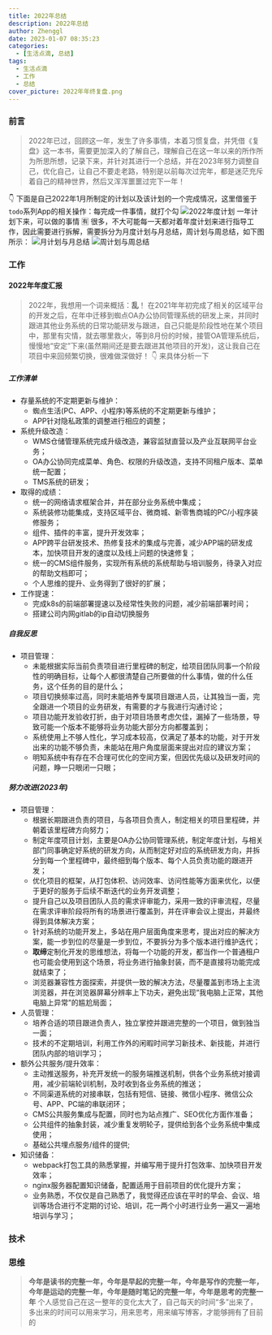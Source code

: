 ```yaml
---
title: 2022年总结
description: 2022年总结
author: Zhenggl
date: 2023-01-07 08:35:23
categories:
  - [生活点滴, 总结]
tags:
  - 生活点滴
  - 工作
  - 总结
cover_picture: 2022年年终复盘.png
---
```


### 前言
> 2022年已过，回顾这一年，发生了许多事情，本着习惯复盘，并凭借《复盘》这一本书，需要更加深入的了解自己，理解自己在这一年以来的所作所为所思所想，记录下来，并针对其进行一个总结，并在2023年努力调整自己，优化自己，让自己不要走老路，特别是以前每次过完年，都是迷茫充斥着自己的精神世界，然后又浑浑噩噩过完下一年！

:point_down: 下面是自己2022年1月所制定的计划以及该计划的一个完成情况，这里借鉴于`todo`系列App的相关操作：每完成一件事情，就打个勾
![2022年度计划](2022年度计划.png)
一年计划下来，可以做的事情 :u6709: 很多，不大可能每一天都对着年度计划来进行指导工作，因此需要进行拆解，需要拆分为月度计划与月总结，周计划与周总结，如下图所示：
![月计划与月总结](月计划与月总结.png)
![周计划与周总结](周计划与周总结.png)

### 工作

#### 2022年年度汇报
> 2022年，我想用一个词来概括：**乱**！
> 在2021年年初完成了相关的区域平台的开发之后，在年中迁移到蜘点OA办公协同管理系统的研发上来，并同时跟进其他业务系统的日常功能研发与跟进，自己只能是阶段性地在某个项目中，那里有灾情，就去哪里救火，等到8月份的时候，接管OA管理系统后，慢慢地“安定”下来(虽然期间还是要去跟进其他项目的开发)，这让我自己在项目中来回频繁切换，很难做深做好！ :point_down: 来具体分析一下

##### 工作清单
+ 存量系统的不定期更新与维护：
  - 蜘点生活(PC、APP、小程序)等系统的不定期更新与维护；
  - APP针对隐私政策的调整进行相应的调整；
+ 系统升级改造：
  - WMS仓储管理系统完成升级改造，兼容监狱直营以及产业互联网平台业务；
  - OA办公协同完成菜单、角色、权限的升级改造，支持不同租户版本、菜单统一配置；
  - TMS系统的研发；
+ 取得的成绩：
  - 统一的网络请求框架合并，并在部分业务系统中集成；
  - 系统装修功能集成，支持区域平台、微商城、新零售商城的PC/小程序装修服务；
  - 组件、插件的丰富，提升开发效率；
  - APP跨平台研发技术、热修复技术的集成与完善，减少APP端的研发成本，加快项目开发的速度以及线上问题的快速修复；
  - 统一的CMS组件服务，实现所有系统的系统帮助与培训服务，待录入对应的帮助文档即可；
  - 个人思维的提升、业务得到了很好的扩展；
+ 工作提速：
  - 完成k8s的前端部署提速以及经常性失败的问题，减少前端部署时间；
  - 搭建公司内网gitlab的ip自动切换服务

##### 自我反思
+ 项目管理：
  - 未能根据实际当前负责项目进行里程碑的制定，给项目团队同事一个阶段性的明确目标，让每个人都很清楚自己所要做的什么事情，做的什么任务，这个任务的目的是什么；
  - 项目切换频率过高，同时未能培养专属项目跟进人员，让其独当一面，完全跟进一个项目的业务研发，有需要的才与我进行沟通讨论；
  - 项目功能开发验收打折，由于对项目场景考虑欠佳，漏掉了一些场景，导致可能一个版本不能够将业务功能大部分方向都覆盖到；
  - 系统使用上不够人性化，学习成本较高，仅满足了基本的功能，对于开发出来的功能不够负责，未能站在用户角度层面来提出对应的建议方案；
  - 明知系统中有存在不合理可优化的空间方案，但因优先级以及研发时间的问题，睁一只眼闭一只眼；

##### 努力改进(2023年)
+ 项目管理：
  - 根据长期跟进负责的项目，与各项目负责人，制定相关的项目里程碑，并朝着该里程碑方向努力；
  - 制定年度项目计划，主要是OA办公协同管理系统，制定年度计划，与相关部门同事确定好系统的研发方向，从而制定好对应的系统研发方向，并拆分到每一个里程碑中，最终细到每个版本、每个人员负责功能的跟进开发；
  - 优化项目的框架，从打包体积、访问效率、访问性能等方面来优化，以便于更好的服务于后续不断迭代的业务开发调整；
  - 提升自己以及项目团队人员的需求评审能力，采用一致的评审流程，尽量在需求评审阶段将所有的场景进行覆盖到，并在评审会议上提出，并最终得到具体解决方案；
  - 针对系统的功能开发上，多站在用户层面角度来思考，提出对应的解决方案，能一步到位的尽量是一步到位，不要拆分为多个版本进行维护迭代；
  - **取缔**定制化开发的思维想法，将每一个功能的开发，都当作一个普通租户也可能会使用到这个场景，将业务进行抽象封装，而不是直接将功能完成就结束了；
  - 浏览器兼容性方面探索，并提供一致的解决方法，尽量覆盖到市场上主流浏览器，并在浏览器屏幕分辨率上下功夫，避免出现“我电脑上正常，其他电脑上异常”的尴尬局面；
+ 人员管理：
  - 培养合适的项目跟进负责人，独立掌控并跟进完整的一个项目，做到独当一面；
  - 技术的不定期培训，利用工作外的闲暇时间学习新技术、新技能，并进行团队内部的培训学习；
+ 额外公共服务/提升效率：
  - 主动推送服务，补充开发统一的服务端推送机制，供各个业务系统对接调用，减少前端轮训机制，及时收到各业务系统的推送；
  - 不同渠道系统的对接串联，包括有短信、链接、微信小程序、微信公众号、APP、PC端的串联闭环；
  - CMS公共服务集成与配置，同时也为站点推广、SEO优化方面作准备；
  - 公共组件的抽象封装，减少重复发明轮子，提供给到各个业务系统中集成使用；
  - 基础公共埋点服务/组件的提供;
+ 知识储备：
  - webpack打包工具的熟悉掌握，并编写用于提升打包效率、加快项目开发效率；
  - nginx服务器配置知识储备，配置适用于目前项目的优化提升方案；
  - 业务熟悉，不仅仅是自己熟悉了，我觉得还应该在平时的早会、会议、培训等场合进行不定期的讨论、培训，花一两个小时进行业务一遍又一遍地培训与学习；

### 技术
> 

### 思维
> **今年是读书的完整一年，今年是早起的完整一年，今年是写作的完整一年，今年是运动的完整一年，今年是随时笔记的完整一年，今年是思考的完整一年**
> 个人感觉自己在这一整年的变化太大了，自己每天的时间“多”出来了，多出来的时间可以用来学习，用来思考，用来编写博客，才能够拥有了目前的